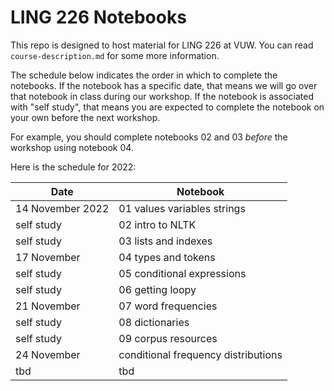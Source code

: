 # LING 226 Notebooks

This repo is designed to host material for LING 226 at VUW. You can read `course-description.md` for some more information. 

The schedule below indicates the order in which to complete the notebooks. If the notebook has a specific date, that means we will go over that notebook in class during our workshop. If the notebook is associated with "self study", that means you are expected to complete the notebook on your own before the next workshop. 

For example, you should complete notebooks 02 and 03 *before* the workshop using notebook 04. 

Here is the schedule for 2022:

Date | Notebook
----|----
14 November 2022 | 01 values variables strings
self study | 02 intro to NLTK
self study | 03 lists and indexes
17 November | 04 types and tokens
self study | 05 conditional expressions
self study | 06 getting loopy
21 November | 07 word frequencies
self study | 08 dictionaries
self study | 09 corpus resources
24 November | conditional frequency distributions
tbd | tbd




